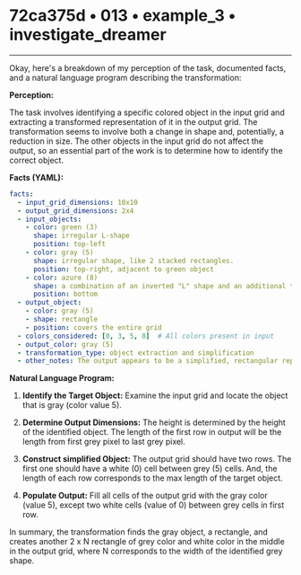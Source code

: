 # 72ca375d • 013 • example_3 • investigate_dreamer

---
Okay, here's a breakdown of my perception of the task, documented facts, and a natural language program describing the transformation:

**Perception:**

The task involves identifying a specific colored object in the input grid and extracting a transformed representation of it in the output grid. The transformation seems to involve both a change in shape and, potentially, a reduction in size. The other objects in the input grid do not affect the output, so an essential part of the work is to determine how to identify the correct object.

**Facts (YAML):**



```yaml
facts:
  - input_grid_dimensions: 10x10
  - output_grid_dimensions: 2x4
  - input_objects:
    - color: green (3)
      shape: irregular L-shape
      position: top-left
    - color: gray (5)
      shape: irregular shape, like 2 stacked rectangles.
      position: top-right, adjacent to green object
    - color: azure (8)
      shape: a combination of an inverted "L" shape and an additional two squares.
      position: bottom
  - output_object:
    - color: gray (5)
    - shape: rectangle
    - position: covers the entire grid
  - colors_considered: [0, 3, 5, 8]  # All colors present in input
  - output_color: gray (5)
  - transformation_type: object extraction and simplification
  - other_notes: The output appears to be a simplified, rectangular representation of the gray object in the input.
```



**Natural Language Program:**

1.  **Identify the Target Object:** Examine the input grid and locate the object that is gray (color value 5).

2.  **Determine Output Dimensions:** The height is determined by the height of the identified object. The length of the first row in output will be the length from first grey pixel to last grey pixel.

3. **Construct simplified Object:** The output grid should have two rows. The first one should have a white (0) cell between grey (5) cells. And, the length of each row corresponds to the max length of the target object.

4.  **Populate Output:** Fill all cells of the output grid with the gray color (value 5), except two white cells (value of 0) between grey cells in first row.

In summary, the transformation finds the gray object, a rectangle, and creates another 2 x N rectangle of grey color and white color in the middle in the output grid, where N corresponds to the width of the identified grey shape.

